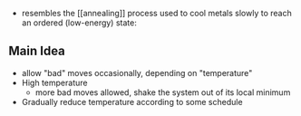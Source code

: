 - resembles the [[annealing]] process used to cool metals slowly to reach an ordered (low-energy) state:

## Main Idea
- allow "bad" moves occasionally, depending on "temperature"
- High temperature
	- more bad moves allowed, shake the system out of its local minimum
- Gradually reduce temperature according to some schedule
